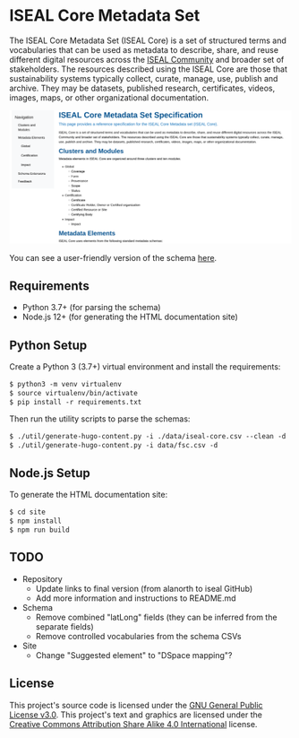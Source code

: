 # ISEAL Core Metadata Set
The ISEAL Core Metadata Set (ISEAL Core) is a set of structured terms and vocabularies that can be used as metadata to describe, share, and reuse different digital resources across the [ISEAL Community](https://www.isealalliance.org/) and broader set of stakeholders. The resources described using the ISEAL Core are those that sustainability systems typically collect, curate, manage, use, publish and archive. They may be datasets, published research, certificates, videos, images, maps, or other organizational documentation.

<p align="center">
  <img width="600" alt="Screenshot of ISEAL Core Metadata Set documentation" src="screenshot.png">
</p>

You can see a user-friendly version of the schema [here](https://iseal-community.github.io/iseal-core/).

## Requirements

- Python 3.7+ (for parsing the schema)
- Node.js 12+ (for generating the HTML documentation site)

## Python Setup
Create a Python 3 (3.7+) virtual environment and install the requirements:

```console
$ python3 -m venv virtualenv
$ source virtualenv/bin/activate
$ pip install -r requirements.txt
```

Then run the utility scripts to parse the schemas:

```console
$ ./util/generate-hugo-content.py -i ./data/iseal-core.csv --clean -d
$ ./util/generate-hugo-content.py -i data/fsc.csv -d
```

## Node.js Setup
To generate the HTML documentation site:

```console
$ cd site
$ npm install
$ npm run build
```

## TODO

- Repository
  - Update links to final version (from alanorth to iseal GitHub)
  - Add more information and instructions to README.md
- Schema
  - Remove combined "latLong" fields (they can be inferred from the separate fields)
  - Remove controlled vocabularies from the schema CSVs
- Site
  - Change "Suggested element" to "DSpace mapping"?

## License

This project's source code is licensed under the [GNU General Public License v3.0](https://www.gnu.org/licenses/gpl-3.0-standalone.html). This project's text and graphics are licensed under the [Creative Commons Attribution Share Alike 4.0 International](https://creativecommons.org/licenses/by-sa/4.0/legalcode) license.
